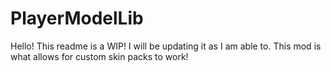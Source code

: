 # PlayerModelLib
Hello! This readme is a WIP! I will be updating it as I am able to. This mod is what allows for custom skin packs to work!